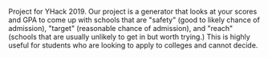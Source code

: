 Project for YHack 2019. Our project is a generator that looks at your scores and GPA to come up with schools that are "safety" (good to likely chance of admission), "target" (reasonable chance of admission), and "reach" (schools that are usually unlikely to get in but worth trying.) This is highly useful for students who are looking to apply to colleges and cannot decide. 
